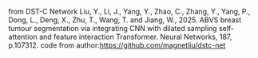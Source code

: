 from DST-C Network
Liu, Y., Li, J., Yang, Y., Zhao, C., Zhang, Y., Yang, P., Dong, L., Deng, X., Zhu, T., Wang, T. and Jiang, W., 2025. ABVS breast tumour segmentation via integrating CNN with dilated sampling self-attention and feature interaction Transformer. Neural Networks, 187, p.107312.
code from author:https://github.com/magnetliu/dstc-net
